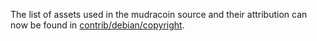 The list of assets used in the mudracoin source and their attribution can now be found in [contrib/debian/copyright](../contrib/debian/copyright).
